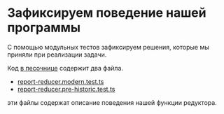# Зафиксируем поведение нашей программы

С помощью модульных тестов зафиксируем решения, которые мы приняли при реализации задачи.

Код [в песочнице](https://codesandbox.io/s/step-4-demo-03-08-module-03-safty-to-function-interface-o8l2v) содержит два файла.

* [report-reducer.modern.test.ts](https://codesandbox.io/s/step-4-demo-03-08-module-03-safty-to-function-interface-o8l2v?file=/src/report-reducer.modern.test.ts)
* [report-reducer.pre-historic.test.ts](https://codesandbox.io/s/step-4-demo-03-08-module-03-safty-to-function-interface-o8l2v?file=/src/report-reducer.pre-historic.test.ts)

эти файлы содержат описание поведения нашей функции редуктора.

#
#
